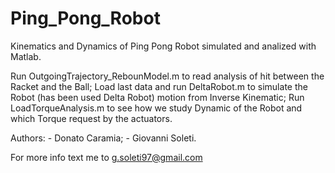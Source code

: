 # Ping_Pong_Robot

Kinematics and Dynamics of Ping Pong Robot simulated and analized with Matlab.

Run OutgoingTrajectory_RebounModel.m to read analysis of hit between the Racket and the Ball;
Load last data and run DeltaRobot.m to simulate the Robot (has been used Delta Robot) motion from Inverse Kinematic;
Run LoadTorqueAnalysis.m to see how we study Dynamic of the Robot and which Torque request by the actuators.

Authors: - Donato Caramia; - Giovanni Soleti.

For more info text me to g.soleti97@gmail.com
